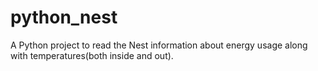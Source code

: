 # python_nest
A Python project to read the Nest information about energy usage along with temperatures(both inside and out).